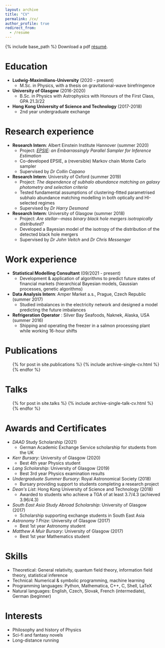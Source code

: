 ```yaml
---
layout: archive
title: "CV"
permalink: /cv/
author_profile: true
redirect_from:
  - /resume
---
```


{% include base_path %}
Download a pdf [résumé](http://richard-sti.github.io/files/CV.pdf).


Education
======
* **Ludwig-Maximilians-University** (2020 - present)
    * M.Sc. in Physics, with a thesis on gravitational-wave birefringence
* **University of Glasgow** (2016-2020)
    * B.Sc. in Physics with Astrophysics with Honours of the First Class, GPA 21.3/22
* **Hong Kong University of Science and Technology** (2017-2018)
    * 2nd year undergraduate exchange

Research experience
======
* **Research Intern**: Albert Einstein Institute Hannover (summer 2020)
    * Project: *[EPSIE](): an Embarrassingly Parallel Sampler for Inference Estimation*
    * Co-developed EPSIE, a (reversible) Markov chain Monte Carlo sampler
    * Supervised by *Dr Collin Capano*
* **Research Intern**: University of Oxford (summer 2019)
    * Project: *The dependence of subhalo abundance matching on galaxy photometry and selection criteria*
    * Tested fundamental assumptions of clustering-fitted parametrised subhalo abundance matching modelling in both optically and HI-selected regimes
    * Supervised by *Dr Harry Desmond*
* **Research Intern**: University of Glasgow (summer 2018)
    * Project: *Are stellar--mass binary black hole mergers isotropically distributed?*
    * Developed a Bayesian model of the isotropy of the distribution of the detected black hole mergers
    * Supervised by *Dr John Veitch* and *Dr Chris Messenger*

Work experience
======
* **Statistical Modelling Consultant** (09/2021 - present)
    * Development & application of algorithms to predict future states of financial markets (hierarchical Bayesian models, Gaussian processes, genetic algorithms)
* **Data Analysis Intern**: Amper Market a.s., Prague, Czech Republic (summer 2017)
    * Studied imbalances in the electricity network and designed a model predicting the future imbalances
* **Refrigeration Operator** : Silver Bay Seafoods, Naknek, Alaska, USA (summer 2016)
    * Shipping and operating the freezer in a salmon processing plant while working 16-hour shifts

Publications
======
  <ul>{% for post in site.publications %}
    {% include archive-single-cv.html %}
  {% endfor %}</ul>

Talks
======
  <ul>{% for post in site.talks %}
    {% include archive-single-talk-cv.html %}
  {% endfor %}</ul>

Awards and Certificates
======
* *DAAD* Study Scholarship (2021)
    * German Academic Exchange Service scholarship for students from the UK
* *Kerr Bursary*: University of Glasgow (2020)
    * Best 4th year Physics student
* *Lang Scholarship*: University of Glasgow (2019)
    * Best 3rd year Physics examination results
* *Undergraduate Summer Bursary*: Royal Astronomical Society (2018)
    * Bursary providing support to students completing a research project
* *Dean's List*: Hong Kong University of Science and Technology (2018)
    * Awarded to students who achieve a TGA of at least 3.7/4.3 (achieved 3.96/4.3)
* *South East Asia Study Abroad Scholarship*: University of Glasgow (2017)
    * Scholarship supporting exchange students in South East Asia
* *Astronomy 1 Prize*: University of Glasgow (2017)
    * Best 1st year Astronomy student
* *Matthew A Muir Bursary*: University of Glasgow (2017)
    * Best 1st year Mathematics student

Skills
======
* Theoretical: General relativity, quantum field theory, information field theory, statistical inference
* Technical: Numerical & symbolic programming, machine learning
* Programming languages: Python, Mathematica, C++, C, Shell, LaTeX
* Natural languages: English, Czech, Slovak, French (intermediate), German (beginner)

Interests
======
* Philosophy and history of Physics
* Sci-fi and fantasy novels
* Long-distance running
